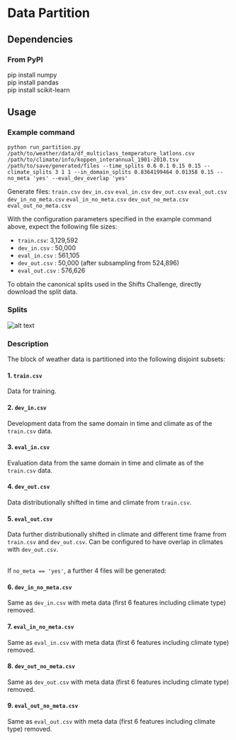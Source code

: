 # Data Partition

## Dependencies

### From PyPI
pip install numpy <br />
pip install pandas <br />
pip install scikit-learn <br />

## Usage

### Example command

```
python run_partition.py /path/to/weather/data/df_multiclass_temperature_latlons.csv /path/to/climate/info/koppen_interannual_1901-2010.tsv /path/to/save/generated/files --time_splits 0.6 0.1 0.15 0.15 --climate_splits 3 1 1 --in_domain_splits 0.8364199464 0.01358 0.15 --no_meta 'yes' --eval_dev_overlap 'yes'
```
Generate files:
`train.csv` `dev_in.csv` `eval_in.csv` `dev_out.csv` `eval_out.csv` `dev_in_no_meta.csv` `eval_in_no_meta.csv` `dev_out_no_meta.csv` `eval_out_no_meta.csv`

With the configuration parameters specified in the example command above, expect the following file sizes:
 - `train.csv`: 3,129,592
 - `dev_in.csv` : 50,000
 - `eval_in.csv` : 561,105
 - `dev_out.csv` : 50,000 (after subsampling from 524,896)
 - `eval_out.csv` : 576,626

To obtain the canonical splits used in the Shifts Challenge, directly download the split data.

### Splits

![alt text](https://github.com/yandex-research/uncertainty-challenge/blob/0ee9faa49d25a484c15adc893e174f90c4728d38/tabular_weather_prediction/data_partitioning/splits.PNG)

### Description

The block of weather data is partitioned into the following disjoint subsets:

#### 1. `train.csv`
Data for training.

#### 2. `dev_in.csv`
Development data from the same domain in time and climate as of the `train.csv` data.

#### 3. `eval_in.csv`
Evaluation data from the same domain in time and climate as of the `train.csv` data.

#### 4. `dev_out.csv`
Data distributionally shifted in time and climate from `train.csv`.

#### 5. `eval_out.csv`
Data further distributionally shifted in climate and different time frame from `train.csv` and `dev_out.csv`. Can be configured to have overlap in climates with `dev_out.csv`. <br /><br />

If `no_meta == 'yes'`, a further 4 files will be generated:

#### 6. `dev_in_no_meta.csv`
Same as `dev_in.csv` with meta data (first 6 features including climate type) removed.

#### 7. `eval_in_no_meta.csv`
Same as `eval_in.csv` with meta data (first 6 features including climate type) removed.

#### 8. `dev_out_no_meta.csv`
Same as `dev_out.csv` with meta data (first 6 features including climate type) removed.

#### 9. `eval_out_no_meta.csv`
Same as `eval_out.csv` with meta data (first 6 features including climate type) removed.
